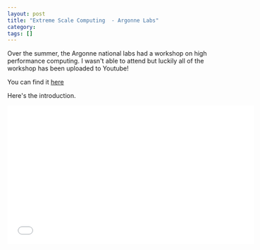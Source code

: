 ```yaml
---
layout: post
title: "Extreme Scale Computing  - Argonne Labs"
category: 
tags: []
---
```


Over the summer, the Argonne national labs had a workshop on high performance computing. I wasn't able to attend but luckily all of the workshop has been uploaded to Youtube!

You can find it [here](http://www.youtube.com/playlist?list=PLGj2a3KTwhRbpV3Y-6A3k1R1usnDtClnv)

Here's the introduction. 

<iframe width="560" height="315" src="//www.youtube.com/embed/jf3MytC5Dfw?list=PLGj2a3KTwhRbpV3Y-6A3k1R1usnDtClnv" frameborder="0" allowfullscreen></iframe>

